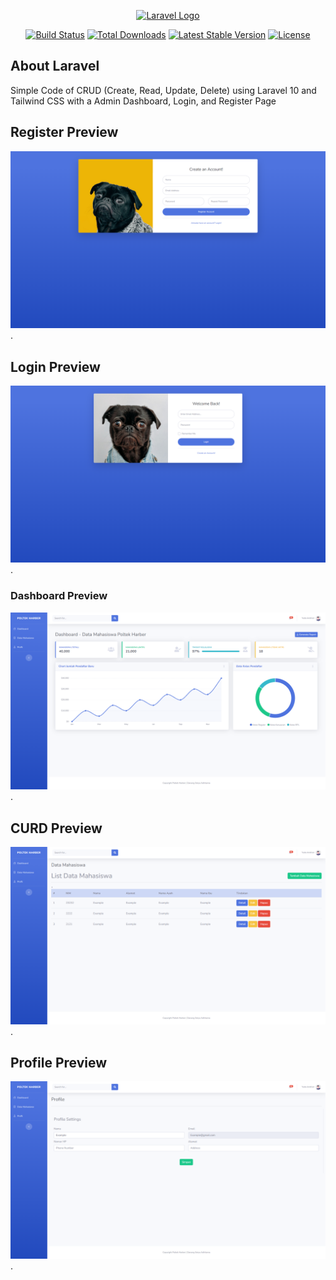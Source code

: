 <p align="center"><a href="https://laravel.com" target="_blank"><img src="https://raw.githubusercontent.com/laravel/art/master/logo-lockup/5%20SVG/2%20CMYK/1%20Full%20Color/laravel-logolockup-cmyk-red.svg" width="400" alt="Laravel Logo"></a></p>

<p align="center">
<a href="https://github.com/laravel/framework/actions"><img src="https://github.com/laravel/framework/workflows/tests/badge.svg" alt="Build Status"></a>
<a href="https://packagist.org/packages/laravel/framework"><img src="https://img.shields.io/packagist/dt/laravel/framework" alt="Total Downloads"></a>
<a href="https://packagist.org/packages/laravel/framework"><img src="https://img.shields.io/packagist/v/laravel/framework" alt="Latest Stable Version"></a>
<a href="https://packagist.org/packages/laravel/framework"><img src="https://img.shields.io/packagist/l/laravel/framework" alt="License"></a>
</p>

## About Laravel

Simple Code of CRUD (Create, Read, Update, Delete) using Laravel 10 and Tailwind CSS with a Admin Dashboard, Login, and Register Page

## Register Preview

![preview img](/public/admin_assets/img/preview-register.png).

## Login Preview

![preview img](/public/admin_assets/img/preview-login.png).

### Dashboard Preview

![preview img](/public/admin_assets/img/preview-dashboard.png).

## CURD Preview

![preview img](/public/admin_assets/img/preview-crud.png).

## Profile Preview

![preview img](/public/admin_assets/img/preview-profile.png).

